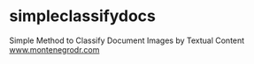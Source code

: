 # simpleclassifydocs
Simple Method to Classify Document Images by Textual Content
www.montenegrodr.com
